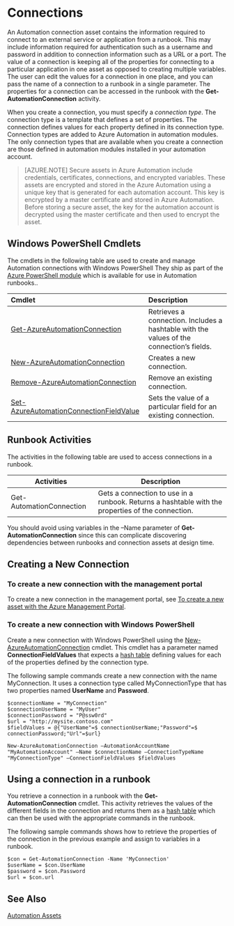 <properties 
   pageTitle="Connections"
   description="Connections"
   services="automation"
   documentationCenter=""
   authors="bwren"
   manager="stevenka"
   editor="tysonn" />
<tags 
   ms.service="automation"
   ms.devlang="na"
   ms.topic="article"
   ms.tgt_pltfrm="na"
   ms.workload="infrastructure-services"
   ms.date="03/16/2015"
   ms.author="bwren" />

# Connections

An Automation connection asset contains the information required to connect to an external service or application from a runbook.  This may include information required for authentication such as a username and password in addition to connection information such as a URL or a port. The value of a connection is keeping all of the properties for connecting to a particular application in one asset as opposed to creating multiple variables. The user can edit the values for a connection in one place, and you can pass the name of a connection to a runbook in a single parameter. The properties for a connection can be accessed in the runbook with the **Get-AutomationConnection** activity.

When you create a connection, you must specify a *connection type*. The connection type is a template that defines a set of properties. The connection defines values for each property defined in its connection type. Connection types are added to Azure Automation in automation modules. The only connection types that are available when you create a connection are those defined in automation modules installed in your automation account.

>[AZURE.NOTE] Secure assets in Azure Automation include credentials, certificates, connections, and encrypted variables. These assets are encrypted and stored in the Azure Automation using a unique key that is generated for each automation account. This key is encrypted by a master certificate and stored in Azure Automation. Before storing a secure asset, the key for the automation account is decrypted using the master certificate and then used to encrypt the asset.

## Windows PowerShell Cmdlets

The cmdlets in the following table are used to create and manage Automation connections with Windows PowerShell They ship as part of the [Azure PowerShell module](http://aka.ms/runbookauthor/azurepowershell) which is available for use in Automation runbooks..

|Cmdlet|Description|
|:---|:---|
|[Get-AzureAutomationConnection](http://aka.ms/runbookauthor/cmdlet/getazureconnection)|Retrieves a connection. Includes a hashtable with the values of the connection’s fields.|
|[New-AzureAutomationConnection](http://aka.ms/runbookauthor/cmdlet/newazureconnection)|Creates a new connection.|
|[Remove-AzureAutomationConnection](http://aka.ms/runbookauthor/cmdlet/removeazureconnection)|Remove an existing connection.|
|[Set-AzureAutomationConnectionFieldValue](http://aka.ms/runbookauthor/cmdlet/setazureconnection)|Sets the value of a particular field for an existing connection.|

## Runbook Activities

The activities in the following table are used to access connections in a runbook.

|Activities|Description|
|---|---|
|Get-AutomationConnection|Gets a connection to use in a runbook. Returns a hashtable with the properties of the connection.|

You should avoid using variables in the –Name parameter of **Get- AutomationConnection** since this can complicate discovering dependencies between runbooks and connection assets at design time.

## Creating a New Connection

### To create a new connection with the management portal

To create a new connection in the management portal, see [To create a new asset with the Azure Management Portal](../automation-assets#CreateAsset).

### To create a new connection with Windows PowerShell

Create a new connection with Windows PowerShell using the [New-AzureAutomationConnection](http://aka.ms/runbookauthor/cmdlet/newazureconnection) cmdlet. This cmdlet has a parameter named **ConnectionFieldValues** that expects a [hash table](http://go.microsoft.com/fwlink/?LinkID=324844) defining values for each of the properties defined by the connection type.

The following sample commands create a new connection with the name MyConnection.  It uses a connection type called MyConnectionType that has two properties named **UserName** and **Password**.

	$connectionName = "MyConnection"
	$connectionUserName = "MyUser"
	$connectionPassword = "P@ssw0rd"
	$url = "http://mysite.contoso.com"
	$fieldValues = @{"UserName"=$ connectionUserName;"Password"=$ connectionPassword;"Url"=$url} 
	
	New-AzureAutomationConnection –AutomationAccountName "MyAutomationAccount" –Name $connectionName –ConnectionTypeName "MyConnectionType" –ConnectionFieldValues $fieldValues

## Using a connection in a runbook

You retrieve a connection in a runbook with the **Get-AutomationConnection** cmdlet.  This activity retrieves the values of the different fields in the connection and returns them as a [hash table](http://go.microsoft.com/fwlink/?LinkID=324844) which can then be used with the appropriate commands in the runbook.

The following sample commands shows how to retrieve the properties of the connection in the previous example and assign to variables in a runbook.

	$con = Get-AutomationConnection -Name 'MyConnection'
	$userName = $con.UserName
	$password = $con.Password
	$url = $con.url

## See Also

[Automation Assets](../automation-assets)
